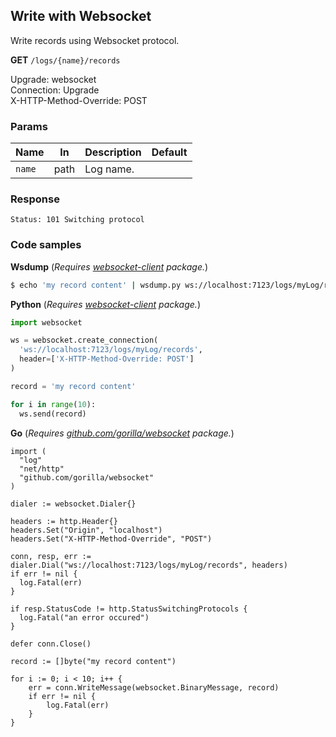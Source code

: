 Write with Websocket
--------------------

Write records using Websocket protocol.

**GET** `/logs/{name}/records`  

Upgrade: websocket  
Connection: Upgrade  
X-HTTP-Method-Override: POST

### Params 

| Name           	| In     	| Description                                                     	| Default                    	|
|----------------	|--------	|-----------------------------------------------------------------	|----------------------------	|
| `name`         	| path   	| Log name.                                                       	|                            	|

### Response 

```
Status: 101 Switching protocol
```

### Code samples

**Wsdump** (_Requires [websocket-client](https://pypi.org/project/websocket-client-py3/) package._)
```bash
$ echo 'my record content' | wsdump.py ws://localhost:7123/logs/myLog/records --headers 'X-HTTP-Method-Override: POST'
```

**Python** (_Requires [websocket-client](https://pypi.org/project/websocket-client-py3/) package._)

```python
import websocket

ws = websocket.create_connection(
  'ws://localhost:7123/logs/myLog/records', 
  header=['X-HTTP-Method-Override: POST']
)

record = 'my record content'

for i in range(10):
  ws.send(record)
```

**Go** (_Requires [github.com/gorilla/websocket](http://github.com/gorilla/websocket) package._)

```golang
import (
  "log"
  "net/http"
  "github.com/gorilla/websocket"
)

dialer := websocket.Dialer{}

headers := http.Header{}
headers.Set("Origin", "localhost")
headers.Set("X-HTTP-Method-Override", "POST")

conn, resp, err := dialer.Dial("ws://localhost:7123/logs/myLog/records", headers)
if err != nil {
  log.Fatal(err)
}

if resp.StatusCode != http.StatusSwitchingProtocols {
  log.Fatal("an error occured")
}

defer conn.Close()

record := []byte("my record content")

for i := 0; i < 10; i++ {
    err = conn.WriteMessage(websocket.BinaryMessage, record)
    if err != nil {
        log.Fatal(err)
    }
}
```